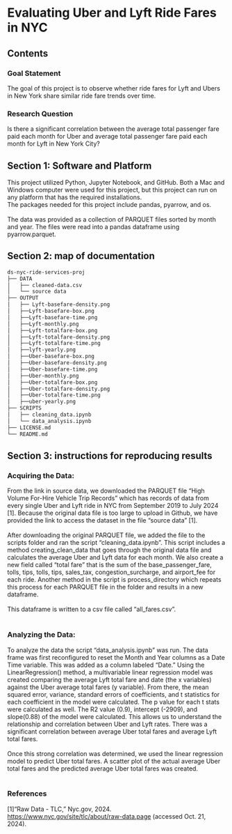 # Evaluating Uber and Lyft Ride Fares in NYC
## Contents
### Goal Statement
The goal of this project is to observe whether ride fares for Lyft and Ubers in New York share similar ride fare trends over time.
### Research Question
Is there a significant correlation between the average total passenger fare paid each month for Uber and average total passenger fare paid each month for Lyft in New York City?
## Section 1: Software and Platform
This project utilized Python, Jupyter Notebook, and GitHub. Both a Mac and Windows computer were used for this project, but this project can run on any platform that has the required installations.  <br />
The packages needed for this project include pandas, pyarrow, and os. <br /><br />
The data was provided as a collection of PARQUET files sorted by month and year. The files were read into a pandas dataframe using pyarrow.parquet. <br />
## Section 2: map of documentation
```bash
ds-nyc-ride-services-proj
├── DATA
│   ├── cleaned-data.csv
│   └── source data
├── OUTPUT
│   ├── Lyft-basefare-density.png
│   ├──Lyft-basefare-box.png
│   ├──Lyft-basefare-time.png
│   ├──Lyft-monthly.png
│   ├──Lyft-totalfare-box.png
│   ├──Lyft-totalfare-density.png
│   ├──Lyft-totalfare-time.png
│   ├──lyft-yearly.png
│   ├──Uber-basefare-box.png
│   ├──Uber-basefare-density.png
│   ├──Uber-basefare-time.png
│   ├──Uber-monthly.png
│   ├──Uber-totalfare-box.png
│   ├──Uber-totalfare-density.png
│   ├──Uber-totalfare-time.png
│   ├──uber-yearly.png
├── SCRIPTS
│   ├── cleaning_data.ipynb
│   └── data_analysis.ipynb
├── LICENSE.md
└── README.md
```
## Section 3: instructions for reproducing results
### Acquiring the Data:
From the link in source data, we downloaded the PARQUET file “High Volume For-Hire Vehicle Trip Records” which has records of data from every single Uber and Lyft ride in NYC from September 2019 to July 2024 [1]. Because the original data file is too large to upload in Github, we have provided the link to access the dataset in the file “source data” [1]. <br /><br />
After downloading the original PARQUET file, we added the file to the scripts folder and ran the script “cleaning_data.ipynb”. This script includes a method creating_clean_data that goes through the original data file and calculates the average Uber and Lyft data for each month. We also create a new field called “total fare” that is the sum of the base_passenger_fare, tolls, tips, tolls, tips, sales_tax, congestion_surcharge, and airport_fee for each ride. Another method in the script is process_directory which repeats this process for each PARQUET file in the folder and results in a new dataframe.<br /><br />
This dataframe is written to a csv file called “all_fares.csv”. <br /><br />
### Analyzing the Data:
To analyze the data the script “data_analysis.ipynb” was run. The data frame was first reconfigured to reset the Month and Year columns as a Date Time variable. This was added as a column labeled “Date.” Using the LinearRegression() method, a multivariable linear regression model was created comparing the average Lyft total fare and date (the x variables) against the Uber average total fares (y variable). From there, the mean squared error, variance, standard errors of coefficients, and t statistics for each coefficient in the model were calculated. The p value for each t stats were calculated as well. The R2 value (0.9), intercept (-2909), and slope(0.88) of the model were calculated. This allows us to understand the relationship and correlation between Uber and Lyft rates. There was a significant correlation between average Uber total fares and average Lyft total fares. <br /><br />
Once this strong correlation was determined, we used the linear regression model to predict Uber total fares. A scatter plot of the actual average Uber total fares and the predicted average Uber total fares was created. <br /><br />

### References
[1]“Raw Data - TLC,” Nyc.gov, 2024. https://www.nyc.gov/site/tlc/about/raw-data.page (accessed Oct. 21, 2024).
